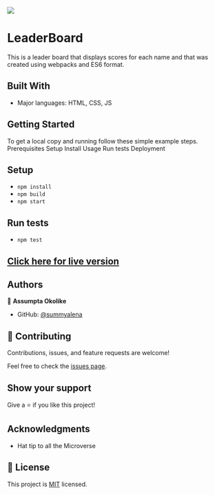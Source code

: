 ![](https://img.shields.io/badge/Microverse-blueviolet)

# LeaderBoard
This is a leader board that displays scores for each name and  that was created using webpacks and ES6 format.


## Built With

- Major languages: HTML, CSS, JS


## Getting Started
To get a local copy and running follow these simple example steps.
Prerequisites
Setup
Install
Usage
Run tests
Deployment

## Setup
- `npm install`
- `npm build`
- `npm start`

## Run tests 
- `npm test`

## [Click here for live version](https://summyalena.github.io/Leaderboard/)

## Authors

👤 **Assumpta Okolike**

- GitHub: [@summyalena](https://github.com/summyalena)


## 🤝 Contributing

Contributions, issues, and feature requests are welcome!

Feel free to check the [issues page](../../issues/).

## Show your support

Give a ⭐️ if you like this project!

## Acknowledgments

- Hat tip to all the Microverse 

## 📝 License

This project is [MIT](./MIT.md) licensed.


